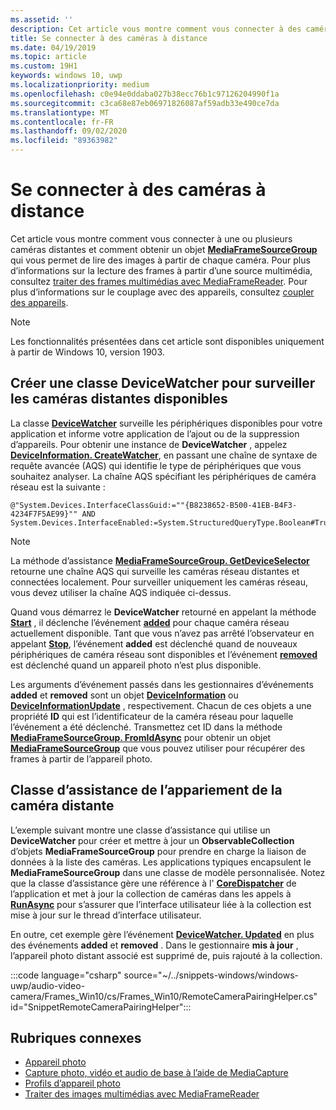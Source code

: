 ```yaml
---
ms.assetid: ''
description: Cet article vous montre comment vous connecter à des caméras distantes et comment obtenir un MediaFrameSourceGroup pour récupérer des images à partir de chaque caméra.
title: Se connecter à des caméras à distance
ms.date: 04/19/2019
ms.topic: article
ms.custom: 19H1
keywords: windows 10, uwp
ms.localizationpriority: medium
ms.openlocfilehash: c0e94e0ddaba027b38ecc76b1c97126204990f1a
ms.sourcegitcommit: c3ca68e87eb06971826087af59adb33e490ce7da
ms.translationtype: MT
ms.contentlocale: fr-FR
ms.lasthandoff: 09/02/2020
ms.locfileid: "89363982"
---
```

# <a name="connect-to-remote-cameras"></a>Se connecter à des caméras à distance

Cet article vous montre comment vous connecter à une ou plusieurs caméras distantes et comment obtenir un objet [**MediaFrameSourceGroup**](/uwp/api/Windows.Media.Capture.Frames.MediaFrameSourceGroup) qui vous permet de lire des images à partir de chaque caméra. Pour plus d’informations sur la lecture des frames à partir d’une source multimédia, consultez [traiter des frames multimédias avec MediaFrameReader](process-media-frames-with-mediaframereader.md). Pour plus d’informations sur le couplage avec des appareils, consultez [coupler des appareils](../devices-sensors/pair-devices.md).

> [!NOTE] 
> Les fonctionnalités présentées dans cet article sont disponibles uniquement à partir de Windows 10, version 1903.

## <a name="create-a-devicewatcher-class-to-watch-for-available-remote-cameras"></a>Créer une classe DeviceWatcher pour surveiller les caméras distantes disponibles

La classe [**DeviceWatcher**](/uwp/api/windows.devices.enumeration.devicewatcher) surveille les périphériques disponibles pour votre application et informe votre application de l’ajout ou de la suppression d’appareils. Pour obtenir une instance de **DeviceWatcher** , appelez [**DeviceInformation. CreateWatcher**](/uwp/api/windows.devices.enumeration.deviceinformation.createwatcher#Windows_Devices_Enumeration_DeviceInformation_CreateWatcher_System_String_), en passant une chaîne de syntaxe de requête avancée (AQS) qui identifie le type de périphériques que vous souhaitez analyser. La chaîne AQS spécifiant les périphériques de caméra réseau est la suivante :

```
@"System.Devices.InterfaceClassGuid:=""{B8238652-B500-41EB-B4F3-4234F7F5AE99}"" AND System.Devices.InterfaceEnabled:=System.StructuredQueryType.Boolean#True"
```

> [!NOTE] 
> La méthode d’assistance [**MediaFrameSourceGroup. GetDeviceSelector**](/uwp/api/windows.media.capture.frames.mediaframesourcegroup.getdeviceselector) retourne une chaîne AQS qui surveille les caméras réseau distantes et connectées localement. Pour surveiller uniquement les caméras réseau, vous devez utiliser la chaîne AQS indiquée ci-dessus.


Quand vous démarrez le **DeviceWatcher** retourné en appelant la méthode [**Start**](/uwp/api/windows.devices.enumeration.devicewatcher.start) , il déclenche l’événement [**added**](/uwp/api/windows.devices.enumeration.devicewatcher.added) pour chaque caméra réseau actuellement disponible. Tant que vous n’avez pas arrêté l’observateur en appelant [**Stop**](/uwp/api/windows.devices.enumeration.devicewatcher.stop), l’événement **added** est déclenché quand de nouveaux périphériques de caméra réseau sont disponibles et l’événement [**removed**](/uwp/api/windows.devices.enumeration.devicewatcher.removed) est déclenché quand un appareil photo n’est plus disponible.

Les arguments d’événement passés dans les gestionnaires d’événements **added** et **removed** sont un objet [**DeviceInformation**](/uwp/api/Windows.Devices.Enumeration.DeviceInformation) ou [**DeviceInformationUpdate**](/uwp/api/windows.devices.enumeration.deviceinformationupdate) , respectivement. Chacun de ces objets a une propriété **ID** qui est l’identificateur de la caméra réseau pour laquelle l’événement a été déclenché. Transmettez cet ID dans la méthode [**MediaFrameSourceGroup. FromIdAsync**](/uwp/api/windows.media.capture.frames.mediaframesourcegroup.fromidasync) pour obtenir un objet [**MediaFrameSourceGroup**](/uwp/api/windows.media.capture.frames.mediaframesourcegroup.fromidasync) que vous pouvez utiliser pour récupérer des frames à partir de l’appareil photo.

## <a name="remote-camera-pairing-helper-class"></a>Classe d’assistance de l’appariement de la caméra distante

L’exemple suivant montre une classe d’assistance qui utilise un **DeviceWatcher** pour créer et mettre à jour un **ObservableCollection** d’objets **MediaFrameSourceGroup** pour prendre en charge la liaison de données à la liste des caméras. Les applications typiques encapsulent le **MediaFrameSourceGroup** dans une classe de modèle personnalisée. Notez que la classe d’assistance gère une référence à l' [**CoreDispatcher**](/uwp/api/Windows.UI.Core.CoreDispatcher) de l’application et met à jour la collection de caméras dans les appels à [**RunAsync**](/uwp/api/windows.ui.core.coredispatcher.runasync) pour s’assurer que l’interface utilisateur liée à la collection est mise à jour sur le thread d’interface utilisateur.

En outre, cet exemple gère l’événement [**DeviceWatcher. Updated**](/uwp/api/windows.devices.enumeration.devicewatcher.updated) en plus des événements **added** et **removed** . Dans le gestionnaire **mis à jour** , l’appareil photo distant associé est supprimé de, puis rajouté à la collection.

:::code language="csharp" source="~/../snippets-windows/windows-uwp/audio-video-camera/Frames_Win10/cs/Frames_Win10/RemoteCameraPairingHelper.cs" id="SnippetRemoteCameraPairingHelper":::


## <a name="related-topics"></a>Rubriques connexes

* [Appareil photo](camera.md)
* [Capture photo, vidéo et audio de base à l’aide de MediaCapture](basic-photo-video-and-audio-capture-with-MediaCapture.md)
* [Profils d’appareil photo](https://github.com/Microsoft/Windows-universal-samples/tree/master/Samples/CameraFrames)
* [Traiter des images multimédias avec MediaFrameReader](process-media-frames-with-mediaframereader.md)
 

 
